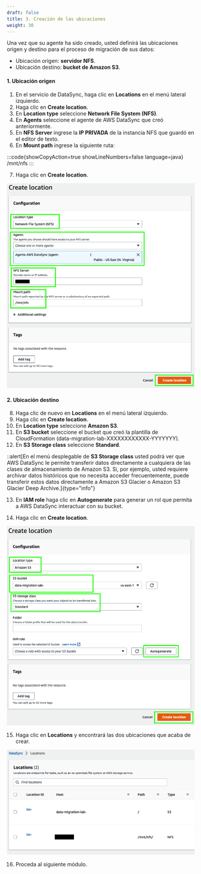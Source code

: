 ```yaml
---
draft: false
title: 3. Creación de las ubicaciones
weight: 30
---
```

Una vez que su agente ha sido creado, usted definirá las ubicaciones origen y destino para el proceso de migración de sus datos:

- Ubicación origen: **servidor NFS**.
- Ubicación destino: **bucket de Amazon S3**.

#### 1. Ubicación origen

1. En el servicio de DataSync, haga clic en **Locations** en el menú lateral izquierdo.
2. Haga clic en **Create location**.
3. En **Location type** seleccione **Network File System (NFS)**.
4. En **Agents** seleccione el agente de AWS DataSync que creó anteriormente.
5. En **NFS Server** ingrese la **IP PRIVADA** de la instancia NFS que guardó en el editor de texto.
6. En **Mount path** ingrese la siguiente ruta:

:::code{showCopyAction=true showLineNumbers=false language=java}
/mnt/nfs
:::

7. Haga clic en **Create location**.

![Ubicación origen](/static/images/ds/origen.png)

#### 2. Ubicación destino

8. Haga clic de nuevo en **Locations** en el menú lateral izquierdo.
9. Haga clic en **Create location**.
10. En **Location type** seleccione **Amazon S3**.
11. En **S3 bucket** seleccione el bucket que creó la plantilla de CloudFormation (data-migration-lab-XXXXXXXXXXXX-YYYYYYY).
12. En **S3 Storage class** seleccione **Standard**.

::alert[En el menú desplegable de **S3 Storage class** usted podrá ver que AWS DataSync le permite transferir datos directamente a cualquiera de las clases de almacenamiento de Amazon S3. Si, por ejemplo, usted requiere archivar datos históricos que no necesita acceder frecuentemente, puede transferir estos datos directamente a Amazon S3 Glacier o Amazon S3 Glacier Deep Archive.]{type="info"}

13. En **IAM role** haga clic en **Autogenerate** para generar un rol que permita a AWS DataSync interactuar con su bucket.

14. Haga clic en **Create location**.

![Ubicación origen](/static/images/ds/destino.png)

15. Haga clic en **Locations** y encontrará las dos ubicaciones que acaba de crear.

![Ubicaciones](/static/images/ds/locations.png)

16. Proceda al siguiente módulo.